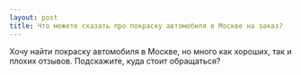 ```yaml
---
layout: post 
title: Что можете сказать про покраску автомобиля в Москве на заказ? 
--- 
```

Хочу найти покраску автомобиля в Москве, но много как хороших, так и плохих отзывов. Подскажите, куда стоит обращаться? 
